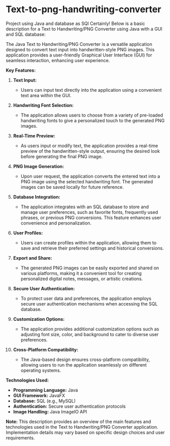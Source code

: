 # Text-to-png-handwriting-converter
Project using Java and database as SQl
Certainly! Below is a basic description for a Text to Handwriting/PNG Converter using Java with a GUI and SQL database:

The Java Text to Handwriting/PNG Converter is a versatile application designed to convert text input into handwritten-style PNG images. This application provides a user-friendly Graphical User Interface (GUI) for seamless interaction, enhancing user experience.

**Key Features:**

1. **Text Input:**
   - Users can input text directly into the application using a convenient text area within the GUI.

2. **Handwriting Font Selection:**
   - The application allows users to choose from a variety of pre-loaded handwriting fonts to give a personalized touch to the generated PNG images.

3. **Real-Time Preview:**
   - As users input or modify text, the application provides a real-time preview of the handwritten-style output, ensuring the desired look before generating the final PNG image.

4. **PNG Image Generation:**
   - Upon user request, the application converts the entered text into a PNG image using the selected handwriting font. The generated images can be saved locally for future reference.

5. **Database Integration:**
   - The application integrates with an SQL database to store and manage user preferences, such as favorite fonts, frequently used phrases, or previous PNG conversions. This feature enhances user convenience and personalization.

6. **User Profiles:**
   - Users can create profiles within the application, allowing them to save and retrieve their preferred settings and historical conversions.

7. **Export and Share:**
   - The generated PNG images can be easily exported and shared on various platforms, making it a convenient tool for creating personalized digital notes, messages, or artistic creations.

8. **Secure User Authentication:**
   - To protect user data and preferences, the application employs secure user authentication mechanisms when accessing the SQL database.

9. **Customization Options:**
   - The application provides additional customization options such as adjusting font size, color, and background to cater to diverse user preferences.

10. **Cross-Platform Compatibility:**
    - The Java-based design ensures cross-platform compatibility, allowing users to run the application seamlessly on different operating systems.

**Technologies Used:**

- **Programming Language:** Java
- **GUI Framework:** JavaFX
- **Database:** SQL (e.g., MySQL)
- **Authentication:** Secure user authentication protocols
- **Image Handling:** Java ImageIO API

**Note:**
This description provides an overview of the main features and technologies used in the Text to Handwriting/PNG Converter application. Implementation details may vary based on specific design choices and user requirements.
